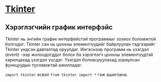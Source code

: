# [Tkinter](https://docs.python.org/3.5/library/tkinter.html#)
## Хэрэглэгчийн график интерфэйс

Tkinter нь энгийн график интерфейстэй программыг зохиох боломжтой болгодог. Tkinter сан нь цонхны элементүүдийг байрлуулан тэдгээрийг Tkinter үндсэн давталтад оруулдаг. Ингэснээр программ нь үзэгдэл (event) -ээр жолоодогддог болох ба хэрэглэгч цонхны элементүүдтэй харилцахад үзэгдэл үүсдэг. Үзэгдэл боловсруулахад зориулсан функцуудын тусламжтай ажилладаг.

`import tkinter` эсвэл `from tkinter import *` гэж ашиглана.